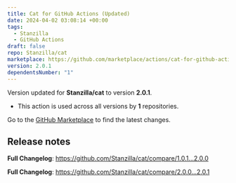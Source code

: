 ```yaml
---
title: Cat for GitHub Actions (Updated)
date: 2024-04-02 03:08:14 +00:00
tags:
  - Stanzilla
  - GitHub Actions
draft: false
repo: Stanzilla/cat
marketplace: https://github.com/marketplace/actions/cat-for-github-actions-updated
version: 2.0.1
dependentsNumber: "1"
---
```



Version updated for **Stanzilla/cat** to version **2.0.1**.
- This action is used across all versions by **1** repositories.

Go to the [GitHub Marketplace](https://github.com/marketplace/actions/cat-for-github-actions-updated) to find the latest changes.

## Release notes

**Full Changelog**: https://github.com/Stanzilla/cat/compare/1.0.1...2.0.0

**Full Changelog**: https://github.com/Stanzilla/cat/compare/2.0.0...2.0.1
